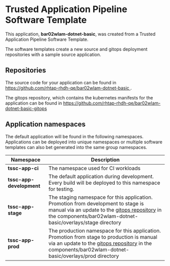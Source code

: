 # Trusted Application Pipeline Software Template

This application, **bar02wlam-dotnet-basic**, was created from a Trusted Application Pipeline Software Template.

The software templates create a new source and gitops deployment repositories with a sample source application. 

## Repositories

The source code for your application can be found in [https://github.com/rhtap-rhdh-qe/bar02wlam-dotnet-basic ](https://github.com/rhtap-rhdh-qe/bar02wlam-dotnet-basic ).
 
The gitops repository, which contains the kubernetes manifests for the application can be found in 
[https://github.com/rhtap-rhdh-qe/bar02wlam-dotnet-basic-gitops ](https://github.com/rhtap-rhdh-qe/bar02wlam-dotnet-basic-gitops ) 

## Application namespaces 

The default application will be found in the following namespaces. Applications can be deployed into unique namespaces or multiple software templates can also bet generated into the same group namespaces.  

|  Namespace   |  Description   |  
| -------- | -------- |
| **tssc-app-ci** | The namespace used for CI workloads |
| **tssc-app-development** | The default application during development. Every build will be deployed to this namespace for testing. |
| **tssc-app-stage** | The staging namespace for this application. Promotion from development to stage is manual via an update to the [gitops repository](https://github.com/rhtap-rhdh-qe/bar02wlam-dotnet-basic-gitops ) in the components/bar02wlam-dotnet-basic/overlays/stage directory |
| **tssc-app-prod** | The production namespace for this application. Promotion from stage to production is manual via an update to the [gitops repository](https://github.com/rhtap-rhdh-qe/bar02wlam-dotnet-basic-gitops ) in the components/bar02wlam-dotnet-basic/overlays/prod directory |